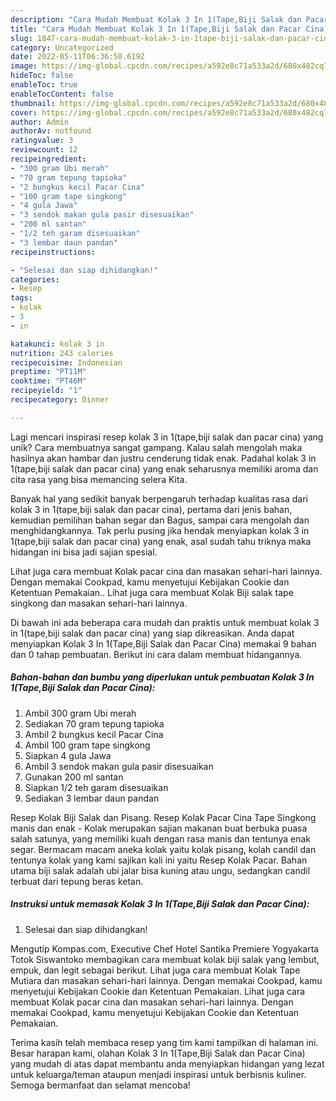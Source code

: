 ```yaml
---
description: "Cara Mudah Membuat Kolak 3 In 1(Tape,Biji Salak dan Pacar Cina) yang Lezat Sekali"
title: "Cara Mudah Membuat Kolak 3 In 1(Tape,Biji Salak dan Pacar Cina) yang Lezat Sekali"
slug: 1847-cara-mudah-membuat-kolak-3-in-1tape-biji-salak-dan-pacar-cina-yang-lezat-sekali
category: Uncategorized
date: 2022-05-11T06:36:58.619Z
image: https://img-global.cpcdn.com/recipes/a592e8c71a533a2d/680x482cq70/kolak-3-in-1tapebiji-salak-dan-pacar-cina-foto-resep-utama.jpg
hideToc: false
enableToc: true
enableTocContent: false
thumbnail: https://img-global.cpcdn.com/recipes/a592e8c71a533a2d/680x482cq70/kolak-3-in-1tapebiji-salak-dan-pacar-cina-foto-resep-utama.jpg
cover: https://img-global.cpcdn.com/recipes/a592e8c71a533a2d/680x482cq70/kolak-3-in-1tapebiji-salak-dan-pacar-cina-foto-resep-utama.jpg
author: Admin
authorAv: notfound
ratingvalue: 3
reviewcount: 12
recipeingredient:
- "300 gram Ubi merah"
- "70 gram tepung tapioka"
- "2 bungkus kecil Pacar Cina"
- "100 gram tape singkong"
- "4 gula Jawa"
- "3 sendok makan gula pasir disesuaikan"
- "200 ml santan"
- "1/2 teh garam disesuaikan"
- "3 lembar daun pandan"
recipeinstructions:

- "Selesai dan siap dihidangkan!"
categories:
- Resep
tags:
- kolak
- 3
- in

katakunci: kolak 3 in 
nutrition: 243 calories
recipecuisine: Indonesian
preptime: "PT11M"
cooktime: "PT46M"
recipeyield: "1"
recipecategory: Dinner

---
```





Lagi mencari inspirasi resep kolak 3 in 1(tape,biji salak dan pacar cina) yang unik? Cara membuatnya sangat gampang. Kalau salah mengolah maka hasilnya akan hambar dan justru cenderung tidak enak. Padahal kolak 3 in 1(tape,biji salak dan pacar cina) yang enak seharusnya memiliki aroma dan cita rasa yang bisa memancing selera Kita.





Banyak hal yang sedikit banyak berpengaruh terhadap kualitas rasa dari kolak 3 in 1(tape,biji salak dan pacar cina), pertama dari jenis bahan, kemudian pemilihan bahan segar dan Bagus, sampai cara mengolah dan menghidangkannya. Tak perlu pusing jika hendak menyiapkan kolak 3 in 1(tape,biji salak dan pacar cina) yang enak,      asal sudah tahu triknya maka hidangan ini bisa jadi sajian spesial.














Lihat juga cara membuat Kolak pacar cina dan masakan sehari-hari lainnya. Dengan memakai Cookpad, kamu menyetujui Kebijakan Cookie dan Ketentuan Pemakaian.. Lihat juga cara membuat Kolak Biji salak tape singkong dan masakan sehari-hari lainnya.






Di bawah ini ada beberapa cara mudah dan praktis untuk membuat kolak 3 in 1(tape,biji salak dan pacar cina) yang siap dikreasikan. Anda dapat menyiapkan Kolak 3 In 1(Tape,Biji Salak dan Pacar Cina) memakai 9 bahan dan 0 tahap pembuatan. Berikut ini cara dalam membuat hidangannya.

<!--inarticleads1-->

##### Bahan-bahan dan bumbu yang diperlukan untuk pembuatan Kolak 3 In 1(Tape,Biji Salak dan Pacar Cina):

1. Ambil 300 gram Ubi merah
1. Sediakan 70 gram tepung tapioka
1. Ambil 2 bungkus kecil Pacar Cina
1. Ambil 100 gram tape singkong
1. Siapkan 4 gula Jawa
1. Ambil 3 sendok makan gula pasir disesuaikan
1. Gunakan 200 ml santan
1. Siapkan 1/2 teh garam disesuaikan
1. Sediakan 3 lembar daun pandan


Resep Kolak Biji Salak dan Pisang. Resep Kolak Pacar Cina Tape Singkong manis dan enak - Kolak merupakan sajian makanan buat berbuka puasa salah satunya, yang memiliki kuah dengan rasa manis dan tentunya enak segar. Bermacam macam aneka kolak yaitu kolak pisang, kolah candil dan tentunya kolak yang kami sajikan kali ini yaitu Resep Kolak Pacar. Bahan utama biji salak adalah ubi jalar bisa kuning atau ungu, sedangkan candil terbuat dari tepung beras ketan. 

<!--inarticleads2-->

##### Instruksi untuk memasak Kolak 3 In 1(Tape,Biji Salak dan Pacar Cina):


1. Selesai dan siap dihidangkan!

Mengutip Kompas.com, Executive Chef Hotel Santika Premiere Yogyakarta Totok Siswantoko membagikan cara membuat kolak biji salak yang lembut, empuk, dan legit sebagai berikut. Lihat juga cara membuat Kolak Tape Mutiara dan masakan sehari-hari lainnya. Dengan memakai Cookpad, kamu menyetujui Kebijakan Cookie dan Ketentuan Pemakaian. Lihat juga cara membuat Kolak pacar cina dan masakan sehari-hari lainnya. Dengan memakai Cookpad, kamu menyetujui Kebijakan Cookie dan Ketentuan Pemakaian. 

Terima kasih telah membaca resep yang tim kami tampilkan di halaman ini. Besar harapan kami, olahan Kolak 3 In 1(Tape,Biji Salak dan Pacar Cina) yang mudah di atas dapat membantu anda menyiapkan hidangan yang lezat untuk keluarga/teman ataupun menjadi inspirasi untuk berbisnis kuliner. Semoga bermanfaat dan selamat mencoba!
